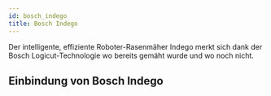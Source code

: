 ```yaml
---
id: bosch_indego
title: Bosch Indego
---
```


Der intelligente, effiziente Roboter-Rasenmäher Indego merkt sich dank der Bosch Logicut-Technologie wo bereits gemäht wurde und wo noch nicht.

## Einbindung von Bosch Indego


